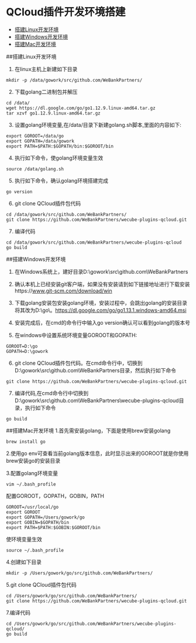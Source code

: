 # QCloud插件开发环境搭建

- [搭建Linux开发环境](#Linux)  
- [搭建Windows开发环境](#Windows)
- [搭建Mac开发环境](#Mac)

##<span id="Linux">搭建Linux开发环境</span>
1. 在linux主机上新建如下目录
```
mkdir -p /data/gowork/src/github.com/WeBankPartners/
```

2. 下载golang二进制包并解压
```
cd /data/
wget https://dl.google.com/go/go1.12.9.linux-amd64.tar.gz 
tar xzvf go1.12.9.linux-amd64.tar.gz 
```

3. 设置golang环境变量,在/data/目录下新建golang.sh脚本,里面的内容如下:
```
export GOROOT=/data/go
export GOPATH=/data/gowork
export PATH=$PATH:$GOPATH/bin:$GOROOT/bin
```

4. 执行如下命令，使golang环境变量生效
```
source /data/golang.sh
```

5. 执行如下命令，确认golang环境搭建完成
```
go version
```

6. git clone QCloud插件包代码
```
cd /data/gowork/src/github.com/WeBankPartners/
git clone https://github.com/WeBankPartners/wecube-plugins-qcloud.git
```

7. 编译代码
```
cd /data/gowork/src/github.com/WeBankPartners/wecube-plugins-qcloud
go build 
```

##<span id="Windows">搭建Windows开发环境</span>
1. 在Windows系统上，建好目录D:\gowork\src\github.com\WeBankPartners

2. 确认本机上已经安装git客户端，如果没有安装请到如下链接地址进行下载安装https://www.git-scm.com/download/win

3. 下载golang安装包安装golang环境，安装过程中，会跳出golang的安装目录将其改为D:\go\。https://dl.google.com/go/go1.13.1.windows-amd64.msi

4. 安装完成后，在cmd的命令行中输入go version确认可以看到golang的版本号

5. 在windows中设置系统环境变量GOROOT和GOPATH:
```
GOROOT=D:\go
GOPATH=D:\gowork
```

6. git clone QCloud插件包代码。在cmd命令行中，切换到D:\gowork\src\github.com\WeBankPartners目录，然后执行如下命令
```
git clone https://github.com/WeBankPartners/wecube-plugins-qcloud.git
```

7. 编译代码,在cmd命令行中切换到D:\gowork\src\github.com\WeBankPartners\wecube-plugins-qcloud目录，执行如下命令
```
go build 
```

##<span id="Mac">搭建Mac开发环境</span>
1.首先需安装golang，下面是使用brew安装golang
```
brew install go
```

2.使用go env可查看当前golang版本信息，此时显示出来的GOROOT就是你使用brew安装go的安装目录

3.配置golang环境变量
```
vim ~/.bash_profile
```

配置GOROOT，GOPATH，GOBIN，PATH
```
GOROOT=/usr/local/go
export GOROOT
export GOPATH=/Users/gowork/go
export GOBIN=$GOPATH/bin
export PATH=$PATH:$GOBIN:$GOROOT/bin
```

使环境变量生效
```
source ~/.bash_profile
```

4.创建如下目录
```
mkdir -p /Users/gowork/go/src/github.com/WeBankPartners/
```

5.git clone QCloud插件包代码
```
cd /Users/gowork/go/src/github.com/WeBankPartners/
git clone https://github.com/WeBankPartners/wecube-plugins-qcloud.git
```

7.编译代码
```
cd /Users/gowork/go/src/github.com/WeBankPartners/wecube-plugins-qcloud/
go build
```